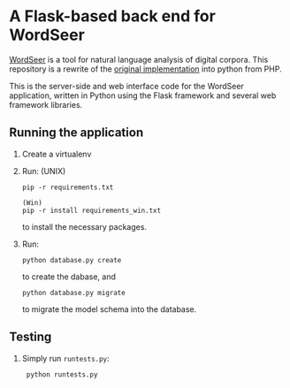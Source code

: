 # A Flask-based back end for WordSeer

[WordSeer](http://wordseer.berkeley.edu/) is a tool for natural language
analysis of digital corpora. This repository is a rewrite of the [original 
implementation](https://bitbucket.org/silverasm/wordseer/overview) into python
from PHP.

This is the server-side and web interface code for the WordSeer application,
written in Python using the Flask framework and several web framework libraries.

## Running the application
1.  Create a virtualenv
2.  Run:
        (UNIX)

        pip -r requirements.txt

        (Win)
        pip -r install requirements_win.txt
    to install the necessary packages.
3.  Run:

        python database.py create

    to create the dabase, and

        python database.py migrate

    to migrate the model schema into the database.

## Testing
1. Simply run `runtests.py`:

        python runtests.py

